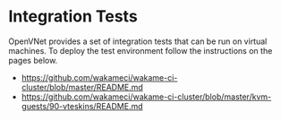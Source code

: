 Integration Tests
=================

OpenVNet provides a set of integration tests that can be run on virtual machines. To deploy the test environment follow the instructions on the pages below.

* https://github.com/wakameci/wakame-ci-cluster/blob/master/README.md
* https://github.com/wakameci/wakame-ci-cluster/blob/master/kvm-guests/90-vteskins/README.md
